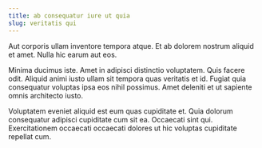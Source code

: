 ```yaml
---
title: ab consequatur iure ut quia
slug: veritatis qui
---
```


Aut corporis ullam inventore tempora atque. Et ab dolorem nostrum aliquid et amet. Nulla hic earum aut eos.

Minima ducimus iste. Amet in adipisci distinctio voluptatem. Quis facere odit. Aliquid animi iusto ullam sit tempora quas veritatis et id. Fugiat quia consequatur voluptas ipsa eos nihil possimus. Amet deleniti et ut sapiente omnis architecto iusto.

Voluptatem eveniet aliquid est eum quas cupiditate et. Quia dolorum consequatur adipisci cupiditate cum sit ea. Occaecati sint qui. Exercitationem occaecati occaecati dolores ut hic voluptas cupiditate repellat cum.
